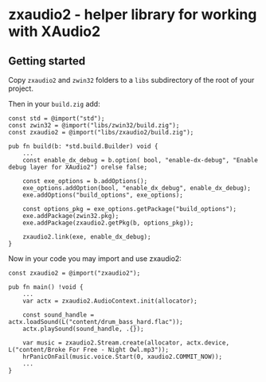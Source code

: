 # zxaudio2 - helper library for working with XAudio2

## Getting started

Copy `zxaudio2` and `zwin32` folders to a `libs` subdirectory of the root of your project.

Then in your `build.zig` add:

```zig
const std = @import("std");
const zwin32 = @import("libs/zwin32/build.zig");
const zxaudio2 = @import("libs/zxaudio2/build.zig");

pub fn build(b: *std.build.Builder) void {
    ...
    const enable_dx_debug = b.option( bool, "enable-dx-debug", "Enable debug layer for XAudio2") orelse false;

    const exe_options = b.addOptions();
    exe_options.addOption(bool, "enable_dx_debug", enable_dx_debug);
    exe.addOptions("build_options", exe_options);

    const options_pkg = exe_options.getPackage("build_options");
    exe.addPackage(zwin32.pkg);
    exe.addPackage(zxaudio2.getPkg(b, options_pkg));

    zxaudio2.link(exe, enable_dx_debug);
}
```

Now in your code you may import and use zxaudio2:

```zig
const zxaudio2 = @import("zxaudio2");

pub fn main() !void {
    ...
    var actx = zxaudio2.AudioContext.init(allocator);

    const sound_handle = actx.loadSound(L("content/drum_bass_hard.flac"));
    actx.playSound(sound_handle, .{});

    var music = zxaudio2.Stream.create(allocator, actx.device, L("content/Broke For Free - Night Owl.mp3"));
    hrPanicOnFail(music.voice.Start(0, xaudio2.COMMIT_NOW));
    ...
}
```
